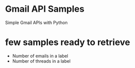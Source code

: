 # Gmail API Samples
Simple Gmail APIs with Python

# few samples ready to retrieve
- Number of emails in a label
- Number of threads in a label
